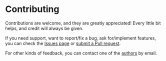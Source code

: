 # Contributing

Contributions are welcome, and they are greatly appreciated! Every little bit helps, and credit will always be given.

If you need support, want to report/fix a bug, ask for/implement features, you can check the
[Issues page](https://github.com/logics4ai-sapienza/pythomata/issues)
or [submit a Pull request](https://github.com/logics4ai-sapienza/pythomata/pulls).

For other kinds of feedback, you can contact one of the
[authors](./authors.md) by email.
